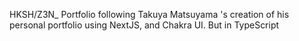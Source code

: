 HKSH/Z3N_ Portfolio following Takuya Matsuyama <craftzdog> 's creation of his personal portfolio using NextJS, and Chakra UI. But in TypeScript
